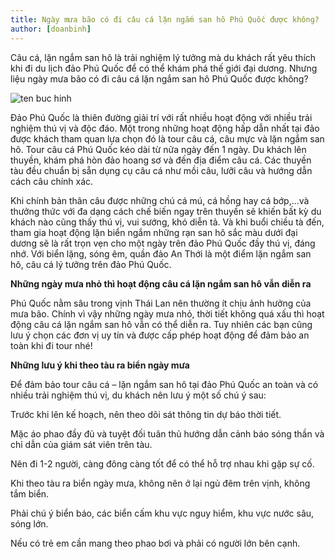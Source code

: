```yaml
---
title: Ngày mưa bão có đi câu cá lặn ngắm san hô Phú Quốc được không?
author: [doanbinh]
---
```


Câu cá, lặn ngắm san hô là trải nghiệm lý tưởng mà du khách rất yêu thích khi đi du lịch đảo Phú Quốc để có thể khám phá thế giới đại dương. Nhưng liệu ngày mưa bão có đi câu cá lặn ngắm san hô Phú Quốc được không? 

![ten buc hinh](https://phuquoctv.vn/assets/posts/1479292467-lan%20ngam%20san%20ho.jpg "ten buc hinh")

Đảo Phú Quốc là thiên đường giải trí với rất nhiều hoạt động với nhiều trải nghiệm thú vị và độc đáo. Một trong những hoạt động hấp dẫn nhất tại đảo được khách tham quan lựa chọn đó là tour câu cá, câu mực và lặn ngắm san hô. Tour câu cá Phú Quốc kéo dài từ nửa ngày đến 1 ngày. Du khách lên thuyền, khám phá hòn đảo hoang sơ và đến địa điểm câu cá. Các thuyền tàu đều chuẩn bị sẵn dụng cụ câu cá như mồi câu, lưỡi câu và hướng dẫn cách câu chính xác.

Khi chính bản thân câu được những chú cá mú, cá hồng hay cá bớp,…và thưởng thức với đa dạng cách chế biến ngay trên thuyền sẽ khiến bất kỳ du khách nào cũng thấy thú vị, vui sướng, khó diễn tả. Và khi buổi chiều tà đến, tham gia hoạt động lặn biển ngắm những rạn san hô sắc màu dưới đại dương sẽ là rất trọn vẹn cho một ngày trên đảo Phú Quốc đầy thú vị, đáng nhớ. Với biển lặng, sóng êm, quần đảo An Thới là một điểm lặn ngắm san hô, câu cá lý tưởng trên đảo Phú Quốc.

**Những ngày mưa nhỏ thì hoạt động câu cá lặn ngắm san hô vẫn diễn ra**

Phú Quốc nằm sâu trong vịnh Thái Lan nên thường ít chịu ảnh hưởng của mưa bão. Chính vì vậy những ngày mưa nhỏ, thời tiết không quá xấu thì hoạt động câu cá lặn ngắm san hô vẫn có thể diễn ra. Tuy nhiên các bạn cũng lưu ý chọn các đơn vị uy tín và được cấp phép hoạt động để đảm bảo an toàn khi đi tour nhé!

**Những lưu ý khi theo tàu ra biển ngày mưa**

Để đảm bảo tour câu cá – lặn ngắm san hô tại đảo Phú Quốc an toàn và có nhiều trải nghiệm thú vị, du khách nên lưu ý một số chú ý sau:

Trước khi lên kế hoạch, nên theo dõi sát thông tin dự báo thời tiết.

Mặc áo phao đầy đủ và tuyệt đối tuân thủ hướng dẫn cảnh báo sóng thần và chỉ dẫn của giám sát viên trên tàu.

Nên đi 1-2 người, càng đông càng tốt để có thể hỗ trợ nhau khi gặp sự cố.

Khi theo tàu ra biển ngày mưa, không nên ở lại ngủ đêm trên vịnh, không tắm biển.

Phải chú ý biển báo, các biển cấm khu vực nguy hiểm, khu vực nước sâu, sóng lớn.

Nếu có trẻ em cần mang theo phao bơi và phải có người lớn bên cạnh.